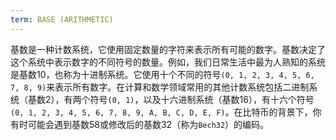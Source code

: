 ```yaml
---
term: BASE (ARITHMETIC)
---
```


基数是一种计数系统，它使用固定数量的字符来表示所有可能的数字。基数决定了这个系统中表示数字的不同符号的数量。例如，我们日常生活中最为人熟知的系统是基数10，也称为十进制系统。它使用十个不同的符号`(0, 1, 2, 3, 4, 5, 6, 7, 8, 9)`来表示所有数字。在计算和数学领域常用的其他计数系统包括二进制系统（基数2），有两个符号`(0, 1)`，以及十六进制系统（基数16），有十六个符号`(0, 1, 2, 3, 4, 5, 6, 7, 8, 9, A, B, C, D, E, F)`。在比特币的背景下，你有时可能会遇到基数58或修改后的基数32（称为`Bech32`）的编码。
